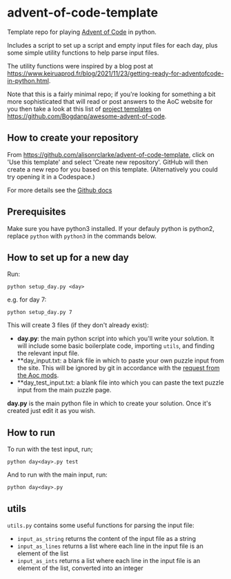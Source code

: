 # advent-of-code-template

Template repo for playing [Advent of Code](https://adventofcode.com) in python.

Includes a script to set up a script and empty input files for each day, plus some simple utility functions to help parse input files.

The utility functions were inspired by a blog post at https://www.keiruaprod.fr/blog/2021/11/23/getting-ready-for-adventofcode-in-python.html.

Note that this is a fairly minimal repo; if you're looking for something a bit more sophisticated that will read or post answers to the AoC website for you then take a look at this list of [project templates](https://github.com/Bogdanp/awesome-advent-of-code/#project-templates) on https://github.com/Bogdanp/awesome-advent-of-code.


## How to create your repository

From https://github.com/alisonrclarke/advent-of-code-template, click on 'Use this template' and select 'Create new repository'. GitHub will then create a new repo for you based on this template. (Alternatively you could try opening it in a Codespace.)

For more details see the [Github docs](https://docs.github.com/en/repositories/creating-and-managing-repositories/creating-a-repository-from-a-template#creating-a-repository-from-a-template)

## Prerequisites

Make sure you have python3 installed. If your defauly python is python2, replace `python` with `python3` in the commands below.

## How to set up for a new day

Run:

```
python setup_day.py <day>
```

e.g. for day 7:

```
python setup_day.py 7
```

This will create 3 files (if they don't already exist):

 * **day<day>.py**: the main python script into which you'll write your solution. It will include some basic boilerplate code, importing `utils`, and finding the relevant input file.
 * **day<day>_input.txt: a blank file in which to paste your own puzzle input from the site. This will be ignored by git in accordance with the [request from the Aoc mods](https://www.reddit.com/r/adventofcode/comments/e7khy8/comment/fa13hb9/).
 * **day<day>_test_input.txt: a blank file into which you can paste the text puzzle input from the main puzzle page.

**day<day>.py** is the main python file in which to create your solution. Once it's created just edit it as you wish.

## How to run

To run with the test input, run;

```
python day<day>.py test
```

And to run with the main input, run:

```
python day<day>.py
```

## utils

`utils.py` contains some useful functions for parsing the input file:

 * `input_as_string` returns the content of the input file as a string
 * `input_as_lines` returns a list where each line in the input file is an element of the list
 * `input_as_ints` returns a list where each line in the input file is an element of the list, converted into an integer


